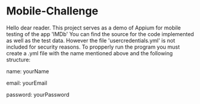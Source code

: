 # Mobile-Challenge

Hello dear reader. This project serves as a demo of Appium for mobile testing of the app 'IMDb'
You can find the source for the code implemented as well as the test data. However the file 
'usercredentials.yml' is not included for security reasons. To propperly run the program you
must create a .yml file with the name mentioned above and the following structure:

name: yourName

email:  yourEmail

password: yourPassword

